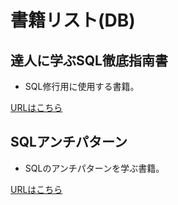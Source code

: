 
# 書籍リスト(DB)

## 達人に学ぶSQL徹底指南書

- SQL修行用に使用する書籍。

[URLはこちら](https://www.amazon.co.jp/%E9%81%94%E4%BA%BA%E3%81%AB%E5%AD%A6%E3%81%B6SQL%E5%BE%B9%E5%BA%95%E6%8C%87%E5%8D%97%E6%9B%B8-%E7%AC%AC2%E7%89%88-%E5%88%9D%E7%B4%9A%E8%80%85%E3%81%A7%E7%B5%82%E3%82%8F%E3%82%8A%E3%81%9F%E3%81%8F%E3%81%AA%E3%81%84%E3%81%82%E3%81%AA%E3%81%9F%E3%81%B8-%E3%83%9F%E3%83%83%E3%82%AF-ebook/dp/B07GB4CNKP/ref=sr_1_1?adgrpid=55828662440&dib=eyJ2IjoiMSJ9.cPFjEgiUM5qU9FaTYyIAmKxdnx8i7yNbB7YCn7hdGNlotk_tM5_MaJEvPTZNK4sKKgILCCVYYCW69VaqbwnUHYu3jt_D42UQSO0-6j769T2XtcLYFQF_0QbyWX8SDv234GQP-Qi2QKTkXtEVmmaaMpxndOZ-ptayHmQ6duGETGm1JQubZaaKzjYTB3kezACcjqGGQHUwcKEF6ivDtXrwKlOxHEkgioR1jbgDL3QKxjct35U4T48_9oQs25u-4vga2m2RIRKiE21HVJ170rkvcG2Vx-exLe8JhqfkNz81OyE.KKmfYq2J69xSoC9AWaBV1mF8ag7Y9073uF_WHrIS7A4&dib_tag=se&hvadid=678984679431&hvdev=c&hvlocphy=9197723&hvnetw=g&hvqmt=e&hvrand=7179940029628830754&hvtargid=kwd-560690801493&hydadcr=27272_14738606&jp-ad-ap=0&keywords=%E9%81%94%E4%BA%BA%E3%81%AB%E5%AD%A6%E3%81%B6+sql+%E5%BE%B9%E5%BA%95%E6%8C%87%E5%8D%97%E6%9B%B8&mcid=7669470591a43b92803ed4d1222811b3&qid=1745161937&sr=8-1)

## SQLアンチパターン

- SQLのアンチパターンを学ぶ書籍。

[URLはこちら](https://www.amazon.co.jp/SQL%E3%82%A2%E3%83%B3%E3%83%81%E3%83%91%E3%82%BF%E3%83%BC%E3%83%B3-Bill-Karwin/dp/4873115892/ref=sr_1_2?__mk_ja_JP=%E3%82%AB%E3%82%BF%E3%82%AB%E3%83%8A&crid=1RZHQ1UB6QW5N&dib=eyJ2IjoiMSJ9.9IeywlQxYs5J_6RdRy7fJethTVSHe6AhrOhqaB24xrkEYyNfRpMGKsbAsITDzpU7xNXOWcPduyUNdBqFU4Nl21fVswmT9Ps9L4hgyEdL-e9V6uSpEFxwXot5819zIc8T64p5vXpo11DFmoIskKiO1gis3StEa_ebOSdmFh2AhCSVJebi-nfPEo6esrJuQSJkSQvDDQWC293CKPGJc-Xp0M2il3H2cj-sheJV7P_5p8E.5NlUkMvOO-npdgYenxfF1AD6DqMI-UZa25o_zaQoMG8&dib_tag=se&keywords=SQL%E3%82%A2%E3%83%B3%E3%83%81%E3%83%91%E3%82%BF%E3%83%BC%E3%83%B3&qid=1745763245&s=books&sprefix=sql%E3%82%A2%E3%83%B3%E3%83%81%E3%83%91%E3%82%BF%E3%83%BC%E3%83%B3%2Cstripbooks%2C194&sr=1-2)